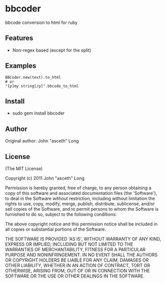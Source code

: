 bbcoder
===========

bbcode conversion to html for ruby

Features
--------

* Non-regex based (except for the split)

Examples
--------

    BBCoder.new(text).to_html
    # or
    "[p]my string[/p]".bbcode_to_html

Install
-------

* sudo gem install bbcoder

Author
------

Original author: John "asceth" Long

License
-------

(The MIT License)

Copyright (c) 2011 John "asceth" Long

Permission is hereby granted, free of charge, to any person obtaining
a copy of this software and associated documentation files (the
'Software'), to deal in the Software without restriction, including
without limitation the rights to use, copy, modify, merge, publish,
distribute, sublicense, and/or sell copies of the Software, and to
permit persons to whom the Software is furnished to do so, subject to
the following conditions:

The above copyright notice and this permission notice shall be
included in all copies or substantial portions of the Software.

THE SOFTWARE IS PROVIDED 'AS IS', WITHOUT WARRANTY OF ANY KIND,
EXPRESS OR IMPLIED, INCLUDING BUT NOT LIMITED TO THE WARRANTIES OF
MERCHANTABILITY, FITNESS FOR A PARTICULAR PURPOSE AND NONINFRINGEMENT.
IN NO EVENT SHALL THE AUTHORS OR COPYRIGHT HOLDERS BE LIABLE FOR ANY
CLAIM, DAMAGES OR OTHER LIABILITY, WHETHER IN AN ACTION OF CONTRACT,
TORT OR OTHERWISE, ARISING FROM, OUT OF OR IN CONNECTION WITH THE
SOFTWARE OR THE USE OR OTHER DEALINGS IN THE SOFTWARE.
